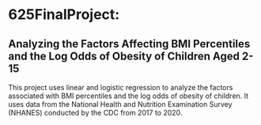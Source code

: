 # 625FinalProject: 
## Analyzing the Factors Affecting BMI Percentiles and the Log Odds of Obesity of Children Aged 2-15

This project uses linear and logistic regression to analyze the factors associated with BMI percentiles and the log odds of obesity of children. It uses data from the National Health and Nutrition Examination Survey (NHANES) conducted by the CDC from 2017 to 2020.
